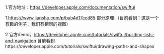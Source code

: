 1.官方地址：https://developer.apple.com/documentation/swiftui

1.https://www.jianshu.com/p/bab4d17ced85   部分原理
（目前看到：这是一个有趣的例子，我们有相同的视图）


2.官方demo。https://developer.apple.com/tutorials/swiftui/building-lists-and-navigation 目前看到https://developer.apple.com/tutorials/swiftui/drawing-paths-and-shapes
